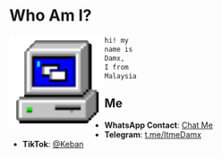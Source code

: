 # Who Am I?

<img align="left" height="170" src="computer.gif"/>

```gifff
hi! my
name is
Damx,
I from
Malaysia
```

## Me

- **WhatsApp Contact**: [Chat Me](https://wa.me/601130538675)
- **Telegram**: [t.me/ItmeDamx](https://t.me/ItmeDamx)
- **TikTok**: [@Keban](https://tiktok.com/@Keban)
